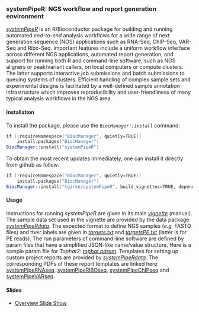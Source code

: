 ### systemPipeR: NGS workflow and report generation environment 

[_systemPipeR_](http://www.bioconductor.org/packages/devel/bioc/html/systemPipeR.html)
is an R/Bioconductor package for building and running automated *end-to-end*
analysis workflows for a wide range of next generation sequence (NGS)
applications such as RNA-Seq, ChIP-Seq, VAR-Seq and Ribo-Seq. Important
features include a uniform workflow interface across different NGS applications, automated
report generation, and support for running both R and command-line software,
such as NGS aligners or peak/variant callers, on local computers or compute
clusters. The latter supports interactive job submissions and batch submissions
to queuing systems of clusters. Efficient handling of complex sample sets and
experimental designs is facilitated by a well-defined sample annotation
infrastructure which improves reproducibility and user-friendliness of many
typical analysis workflows in the NGS area.

#### Installation 
To install the package, please use the _`BiocManager::install`_ command:
```s
if (!requireNamespace("BiocManager", quietly=TRUE))
    install.packages("BiocManager")
BiocManager::install("systemPipeR")
```

To obtain the most recent updates immediately, one can install it directly from
github as follow:
```s
if (!requireNamespace("BiocManager", quietly=TRUE))
    install.packages("BiocManager")
BiocManager::install("tgirke/systemPipeR", build_vignettes=TRUE, dependencies=TRUE)
```

#### Usage
Instructions for running _systemPipeR_ are given in its main
[_vignette_](https://htmlpreview.github.io/?https://github.com/tgirke/systemPipeR/blob/master/vignettes/systemPipeR.html) (manual).
The sample data set used in the vignette are provided by the data package [_systemPipeRdata_](https://github.com/tgirke/systemPipeRdata).
The expected format to define NGS samples (_e.g._ FASTQ files) and their
labels are given in
[_targets.txt_](https://github.com/tgirke/systemPipeR/blob/master/inst/extdata/targets.txt)
and
[_targetsPE.txt_](https://github.com/tgirke/systemPipeR/blob/master/inst/extdata/targetsPE.txt)
(latter is for PE reads). 
The run parameters of command-line software are defined by param files that
have a simplified JSON-like name/value structure. Here is a sample param file
for _Tophat2_:
[_tophat.param_](https://github.com/tgirke/systemPipeR/blob/master/inst/extdata/tophat.param).
Templates for setting up custom project reports are provided by [_systemPipeRdata_](https://github.com/tgirke/systemPipeRdata).
The corresponding PDFs of these report templates are linked here:
[systemPipeRNAseq](https://github.com/tgirke/systemPipeR/blob/master/vignettes/systemPipeRNAseq.pdf?raw=true),
[systemPipeRIBOseq](https://github.com/tgirke/systemPipeR/blob/master/vignettes/systemPipeRIBOseq.pdf?raw=true),
[systemPipeChIPseq](https://github.com/tgirke/systemPipeR/blob/master/vignettes/systemPipeChIPseq.pdf?raw=true)
and
[systemPipeVARseq](https://github.com/tgirke/systemPipeR/blob/master/vignettes/systemPipeVARseq.pdf?raw=true).

#### Slides
+ [Overview Slide Show](https://htmlpreview.github.io/?https://raw.githubusercontent.com/tgirke/systemPipeR/master/inst/extdata/slides/systemPipeRslides.html)


